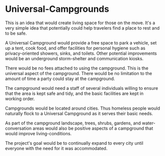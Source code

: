 # Universal-Campgrounds

This is an idea that would create living space for those on the move. It's a very simple idea that potentially could help travelers find a place to rest and to be safe.

A Universal Campground would provide a free space to park a vehicle, set up a tent, cook food, and offer facilities for personal hygiene such as privacy-oriented showers, sinks, and toilets. Other potential improvements would be an underground storm-shelter and communication kiosks.

There would be no fees attached to using the campground. This is the universal aspect of the campground. There would be no limitation to the amount of time a party could stay at the campground.

The campground would need a staff of several individuals willing to ensure that the area is kept safe and tidy, and the basic facilities are kept in working order.

Campgrounds would be located around cities. Thus homeless people would naturally flock to a Universal Campground as it serves their basic needs.

As part of the campground landscape, trees, shrubs, gardens, and water-conversation areas would also be positive aspects of a campground that would improve living-conditions.

The project's goal would be to continually expand to every city until everyone with the need for it was accommodated.
